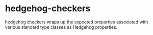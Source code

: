 # hedgehog-checkers
hedgehog checkers wraps up the expected properties associated with various standard type classes as Hedgehog properties. 
